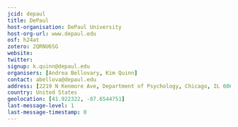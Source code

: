 ```yaml
---
jcid: depaul
title: DePaul
host-organisation: DePaul University
host-org-url: www.depaul.edu
osf: h24at
zotero: 2QRNU6SG
website: 
twitter: 
signup: k.quinn@depaul.edu
organisers: [Andrea Bellovary, Kim Quinn]
contact: abellova@depaul.edu
address: [2219 N Kenmore Ave, Department of Psychology, Chicago, IL 60614]
country: United States
geolocation: [41.922322, -87.6544751]
last-message-level: 1
last-message-timestamp: 0
---
```



